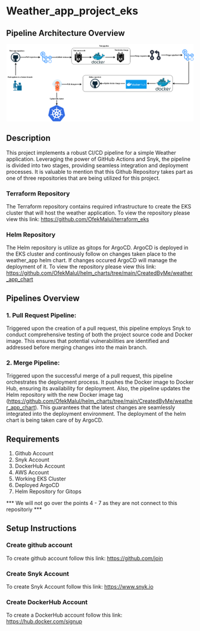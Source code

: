 # Weather_app_project_eks

## Pipeline Architecture Overview
![CI-CD pipeline](CI_CD_Pipeline.png)

## Description
This project implements a robust CI/CD pipeline for a simple Weather application. Leveraging the power of GitHub Actions and Snyk, the pipeline is divided into two stages, providing seamless integration and deployment processes. It is valuable to mention that this Github Repository takes part as one of three repositories that are being utilized for this project.

### Terraform Repository
The Terraform repository contains required infrastructure to create the EKS cluster that will host the weather application. 
To view the repository please view this link: https://github.com/OfekMalul/terraform_eks 

### Helm Repository
The Helm repository is utilize as gitops for ArgoCD. ArgoCD is deployed in the EKS cluster and continously follow on changes taken place to the weather_app helm chart. If changes occured ArgoCD will manage the deployment of it. 
To view the repository please view this link: https://github.com/OfekMalul/helm_charts/tree/main/CreatedByMe/weather_app_chart

## Pipelines Overview
### 1. Pull Request Pipeline:
Triggered upon the creation of a pull request, this pipeline employs Snyk to conduct comprehensive testing of both the project source code and Docker image. This ensures that potential vulnerabilities are identified and addressed before merging changes into the main branch.

### 2. Merge Pipeline:
Triggered upon the successful merge of a pull request, this pipeline orchestrates the deployment process. It pushes the Docker image to Docker Hub, ensuring its availability for deployment. Also, the pipeline updates the Helm repository with the new Docker image tag (https://github.com/OfekMalul/helm_charts/tree/main/CreatedByMe/weather_app_chart). This guarantees that the latest changes are seamlessly integrated into the deployment environment. The deployment of the helm chart is being taken care of by ArgoCD.

## Requirements
1. Github Account
2. Snyk Account
3. DockerHub Account
4. AWS Account
5. Working EKS Cluster
6. Deployed ArgoCD
7. Helm Repository for Gitops

*** We will not go over the points 4 - 7 as they are not connect to this repositoriy ***

## Setup Instructions

### Create github account
To create github account follow this link: 
https://github.com/join


### Create Snyk Account
To create Snyk Account follow this link: 
https://www.snyk.io

### Create DockerHub Account
To create a DockerHub account follow this link: 
https://hub.docker.com/signup

